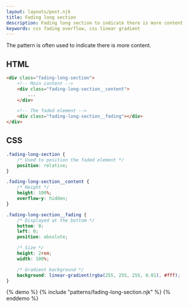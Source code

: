```yaml
---
layout: layouts/post.njk
title: Fading long section
description: Fading long section to indicate there is more content
keywords: css fading overflow, css linear gradient
---
```


The pattern is often used to indicate there is more content.

## HTML

```html
<div class="fading-long-section">
    <!-- Main content -->
    <div class="fading-long-section__content">
        ...
    </div>

    <!-- The faded element -->
    <div class="fading-long-section__fading"></div>
</div>
```

## CSS

```css
.fading-long-section {
    /* Used to position the faded element */
    position: relative;
}

.fading-long-section__content {
    /* Height */
    height: 100%;
    overflow-y: hidden;
}

.fading-long-section__fading {
    /* Displayed at the bottom */
    bottom: 0;
    left: 0;
    position: absolute;

    /* Size */
    height: 2rem;
    width: 100%;

    /* Gradient background */
    background: linear-gradient(rgba(255, 255, 255, 0.01), #fff);
}
```

{% demo %}
{% include "patterns/fading-long-section.njk" %}
{% enddemo %}
